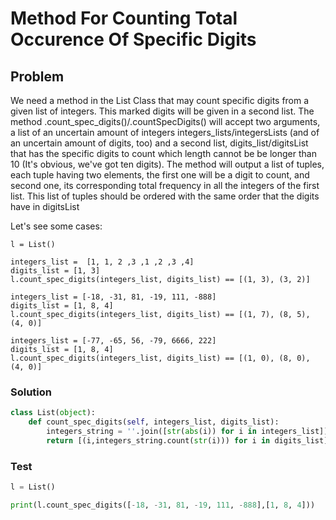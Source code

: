 # Method For Counting Total Occurence Of Specific Digits

## Problem

We need a method in the List Class that may count specific digits from a given list of integers. This marked digits will be given in a second list. The method .count_spec_digits()/.countSpecDigits() will accept two arguments, a list of an uncertain amount of integers integers_lists/integersLists (and of an uncertain amount of digits, too) and a second list, digits_list/digitsList that has the specific digits to count which length cannot be be longer than 10 (It's obvious, we've got ten digits). The method will output a list of tuples, each tuple having two elements, the first one will be a digit to count, and second one, its corresponding total frequency in all the integers of the first list. This list of tuples should be ordered with the same order that the digits have in digitsList

Let's see some cases:
```
l = List()

integers_list =  [1, 1, 2 ,3 ,1 ,2 ,3 ,4]
digits_list = [1, 3]
l.count_spec_digits(integers_list, digits_list) == [(1, 3), (3, 2)]

integers_list = [-18, -31, 81, -19, 111, -888]
digits_list = [1, 8, 4]
l.count_spec_digits(integers_list, digits_list) == [(1, 7), (8, 5), (4, 0)]

integers_list = [-77, -65, 56, -79, 6666, 222]
digits_list = [1, 8, 4]
l.count_spec_digits(integers_list, digits_list) == [(1, 0), (8, 0), (4, 0)]
```

### Solution
```python
class List(object):
    def count_spec_digits(self, integers_list, digits_list):
        integers_string = ''.join([str(abs(i)) for i in integers_list])
        return [(i,integers_string.count(str(i))) for i in digits_list]
```

### Test
```python
l = List()

print(l.count_spec_digits([-18, -31, 81, -19, 111, -888],[1, 8, 4]))
```
